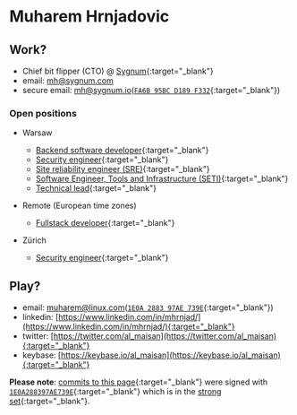 # Muharem Hrnjadovic

## Work?

 * Chief bit flipper (CTO) @ [Sygnum](https://www.sygnum.com/){:target="_blank"}
 * email: [mh@sygnum.com](mailto:mh@sygnum.com)
 * secure email: [mh@sygnum.io](mailto:mh@sygnum.io)([`FA6B 95BC D189 F332`](https://pgp.surfnet.nl/pks/lookup?op=get&search=0xFA6B95BCD189F332){:target="_blank"})

### Open positions

 * Warsaw
   * [Backend software developer](https://web.tresorit.com/l#9RK7fuP9IBdZ9JKQJv-xwg){:target="_blank"}
   * [Security engineer](https://web.tresorit.com/l#5AsFvAnyP_hCNZbKHKwpgw){:target="_blank"}
   * [Site reliability engineer (SRE)](https://web.tresorit.com/l#2BZrxY3Aujh3u0eVYvQhuw){:target="_blank"}
   * [Software Engineer, Tools and Infrastructure (SETI)](https://web.tresorit.com/l#o4O2ZmJmmXL8ESoz3U_gMw){:target="_blank"}
   * [Technical lead](https://web.tresorit.com/l#GJMYWEyNaEHYuotqUf3XKQ){:target="_blank"}

 * Remote (European time zones)
   * [Fullstack developer](https://web.tresorit.com/l#A8Ol3Q1aUUZsUX3VUXYBQw){:target="_blank"}

 * Zürich
   * [Security engineer](https://web.tresorit.com/l#KY_FPe9AvGeqVsO_f5Y7UA){:target="_blank"}

## Play?

 * email: [muharem@linux.com](mailto:muharem@linux.com)([`1E0A 2883 97AE 739E`](https://pgp.surfnet.nl/pks/lookup?op=get&search=0x1E0A288397AE739E){:target="_blank"})
 * linkedin: [https://www.linkedin.com/in/mhrnjad/](https://www.linkedin.com/in/mhrnjad/){:target="_blank"}
 * twitter: [https://twitter.com/al_maisan](https://twitter.com/al_maisan){:target="_blank"}
 * keybase: [https://keybase.io/al_maisan](https://keybase.io/al_maisan){:target="_blank"}


**Please note**: [commits to this page](https://github.com/al-maisan/bcfail/commits/master){:target="_blank"} were signed with [`1E0A288397AE739E`](https://pgp.cs.uu.nl/stats/1e0a288397ae739e.html){:target="_blank"} which is in the [strong set](https://pgp.cs.uu.nl/plot/){:target="_blank"}.

